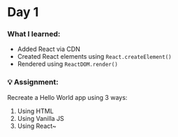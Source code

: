 # Day 1

### What I learned:
- Added React via CDN
- Created React elements using `React.createElement()`
- Rendered using `ReactDOM.render()`

### 💡 Assignment:
Recreate a Hello World app using 3 ways:
1. Using HTML
2. Using Vanilla JS
3. Using React~
